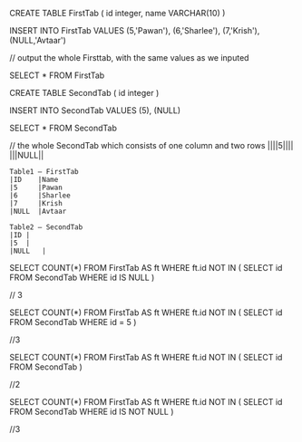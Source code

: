CREATE TABLE FirstTab (
     id integer, 
     name VARCHAR(10)
)

INSERT INTO FirstTab VALUES
(5,'Pawan'),
(6,'Sharlee'),
(7,'Krish'),
(NULL,'Avtaar')

// output the whole Firsttab, with the same values as we inputed

SELECT * FROM FirstTab

CREATE TABLE SecondTab (
    id integer 
)

INSERT INTO SecondTab VALUES
(5),
(NULL)


SELECT * FROM SecondTab

// the whole SecondTab which consists of one column and two rows
||||5||||
|||NULL||


	Table1 – FirstTab
	|ID    |Name
	|5     |Pawan
	|6     |Sharlee
	|7     |Krish
	|NULL  |Avtaar
	
	Table2 – SecondTab
	|ID	|
	|5	|
	|NULL	|
	
SELECT COUNT(*) 
FROM FirstTab AS ft WHERE ft.id NOT IN ( SELECT id FROM SecondTab WHERE id IS NULL )

// 3

SELECT COUNT(*) 
FROM FirstTab AS ft WHERE ft.id NOT IN ( SELECT id FROM SecondTab WHERE id = 5 )

//3

SELECT COUNT(*) 
FROM FirstTab AS ft WHERE ft.id NOT IN ( SELECT id FROM SecondTab )

//2

SELECT COUNT(*) 
FROM FirstTab AS ft WHERE ft.id NOT IN ( SELECT id FROM SecondTab WHERE id IS NOT NULL )

//3
    
